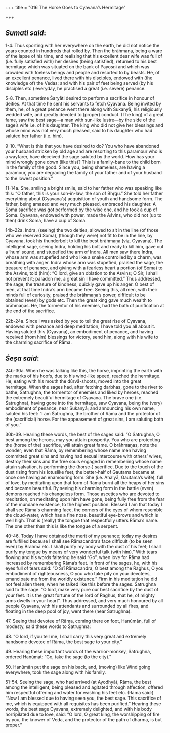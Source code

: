 +++
title = "016 The Horse Goes to Cyavana’s Hermitage"

+++
 

## *Sumati said*:

1-4. Thus sporting with her everywhere on the earth, he did not notice the years counted in hundreds that rolled by. Then the brāhmaṇa, being a ware of the lapse of his time, and realising that his excellent dear wife was full of (i.e. fully satisfied with) her desires (being satisfied), returned to his best hermitage which was situated on the bank of Payoṣṇī and which was crowded with foeless beings and people and resorted to by beasts. He, of an excellent penance, lived there with his disciples, endowed with (the knowledge of) the Vedas; and with his pair of feet being served (by his disciples etc.) everyday, he practised a great (i.e. severe) penance.

5-8. Then, sometime Śaryāti desired to perform a sacrifice in honour of deities. At that time he sent his servants to fetch Cyavana. Being invited by them, he, of a great penance went there along with Sukanyā, his religiously wedded wife, and greatly devoted to (proper) conduct. (The king) of a great fame, saw the best sage—a man with sun-like lustre—by the side of the sage’s wife i.e. of his daughter. The king who did not give her blessings and whose mind was not very much pleased, said to his daughter who had saluted her father (i.e. him).

9-10. “What is this that you have desired to do? You who have abandoned your husband stricken by old age and are resorting to this paramour who is a wayfarer, have deceived the sage saluted by the world. How has your mind wrongly gone down (like this)? This is a family-bane to the child born in the family of the good. Since you, being shameless, are having a paramour, you are degrading the family of your father and of your husband to the lowest position.”

11-14a. She, smiling a bright smile, said to her father who was speaking like this: “O father, this is your son-in-law, the son of Bhṛgu.” She told her father everything about (Cyavana’s) acquisition of youth and handsome form. The father, being amazed and very much pleased, embraced his daughter. A Soma sacrifice was got performed by the wise one, and he took a cup of Soma. Cyavana, endowed with power, made the Aśvins, who did not (up to then) drink Soma, have a cup of Soma.

14b-22a. Indra, (seeing) the two deities, allowed to sit in the line (of those who we reserved Soma), (though they were) not fit to be in the line, by Cyavana, took his thunderbolt to kill the best brāhmaṇa (viz. Cyavana). The intelligent sage, seeing Indra, holding his bolt and ready to kill him, gave out a ‘hum’ sound, and stupefied the arm of Indra. All men saw there Indra, whose arm was stupefied and who like a snake controlled by a charm, was breathing with anger. Indra whose arm was stupefied, praised the sage, the treasure of penance, and giving with a fearless heart a portion (of Soma) to the Asvins, told (him): “O lord, give an oblation to the Asvins; O Sir, I shall not prevent it; paradon me, a great sin I have committed.” Thus addressed, the sage, the treasure of kindness, quickly gave up his anger. O best of men, at that time Indra’s arm became free. Seeing this, all men, with their minds full of curiosity, praised the brāhmaṇa’s power, difficult to be obtained (even) by gods etc. Then the great king gave much wealth to brāhmaṇas. He, the tormentor of his enemies, had the bath of purification at the end of the sacrifice.

22b-24a. Since I was asked by you to tell the great rise of Cyavana, endowed with penance and deep meditation, I have told you all about it. Having saluted this (Cyavana), an embodiment of penance, and having received (from him) blessings for victory, send him, along with his wife to the charming sacrifice of Rāma.

## *Śeṣa said*:

24b-30a. When he was talking like this, the horse, imprinting the earth with the marks of his hoofs, due to his wind-like speed, reached the hermitage. He, eating with his mouth the dūrvā-shoots, moved into the great hermitage. When the sages had, after fetching darbhas, gone to the river to bathe, Śatrughna, the tormentor of enemies and liked by heroes, reached the extremely beautiful hermitage of Cyavana. The brave one (i.e. Śatrughna), having gone into the hermitage, saw Cyavana, being the (very) embodiment of penance, near Sukanyā; and announcing his own name, saluted his feet: “I am Śatrughna, the brother of Rāma and the protector of the (sacrificial) horse. For the appeasement of great sins, I am saluting both of you.”

30b-39. Hearing these words, the best of the sages said: “O Śatrughna, O best among the heroes, may you attain prosperity. You who are protecting the (horse of the) sacrifice, will attain great fame. O brāhmaṇas, note the wonder; even that Rāma, by remembering whose name men having committed great sins and having had sexual intercourse with others’ wives, destroy their sins and the free souls engaged in remembering whose name attain salvation, is performing the (horse-) sacrifice. Due to the touch of the dust rising from his lotuslike feet, the better-half of Gautama became at once one having an enamouring form. She (i.e. Ahalyā, Gautama’s wife), full of love, by meditating upon that form of Rāma burnt all the heaps of her sins and became beautiful. By seeing his charming form in the battle (even) demons reached his changeless form. Those ascetics who are devoted to meditation, on meditating upon him have gone, being fully free from the fear of the mundane existence, to the highest position. Blessed I am that today I shall see Rāma's charming face, the corners of the eyes of whom resemble the cloud-water, which has a fine nose, beautiful eye-brows and which is well high. That is (really) the tongue that respectfully utters Rāma’s name. The one other than this is like the tongue of a serpent.

40-46. Today I have obtained the merit of my penance; today my desires are fulfilled because I shall see Rāmacandra’s face difficult (to be seen even) by Brahmā etc. I shall purify my body with the dust of his feet; I shall purify my tongue by means of very wonderful talk (with him).” With tears flowing and his words faltering he said “Go”, when love for Rāma had increased by remembering Rāma’s feet. In front of the sages, he, with his eyes full of tears said: “O Śrī Rāmacandra, O best among the Raghus, O you embodiment of righteousness, O you who take pity on your devotees, emancipate me from the worldly existence.” Firm in his meditation he did not feel alien there, when he talked like this before the sages. Śatrughna said to the sage: “O lord, make very pure our best sacrifice by the dust of your feet. It is the great fortune of the lord of Raghus, that he, of mighty arms dwells in your heart”. Thus addressed, and very much honoured by all people Cyavana, with his attendants and surrounded by all fires, and floating in the deep pool of joy, went there (near Śatrughna).

47\. Seeing that devotee of Rāma, coming there on foot, Hanūmān, full of modesty, said these words to Śatrughna:

48\. “O lord, if you tell me, I shall carry this very great and extremely handsome devotee of Rāma, the best sage to your city.”

49\. Hearing these important words of the warrior-monkey, Śatrughna, ordered Hanūmat: “Go, take the sage (to the city).”

50\. Hanūmān put the sage on his back, and, (moving) like Wind going everywhere, took the sage along with his family.

51-54. Seeing the sage, who had arrived (at Ayodhyā), Rāma, the best among the intelligent, being pleased and agitated through affection, offered him respectful offering and water for washing his feet etc. (Rāma said:) “Now I am blessed due to having seen you, the best sage. This sacrifice of me, which is equipped with all requisites has been purified.” Hearing these words, the best sage Cyavana, extremely delighted, and with his body horripilated due to love, said: “O lord, O great king, the worshipping of fire by you, the knower of Veda, and the protector of the path of dharma, is but proper.”


